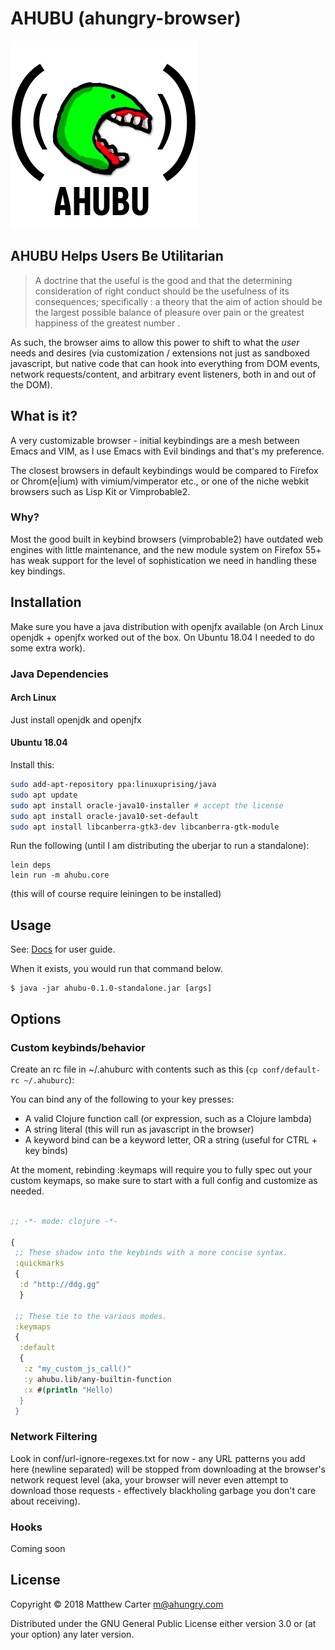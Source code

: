 # AHUBU (ahungry-browser)

![ahubu](https://github.com/ahungry/ahubu/blob/master/ahubu.png)

## AHUBU Helps Users Be Utilitarian

> A doctrine that the useful is the good and that the determining
> consideration of right conduct should be the usefulness of its
> consequences; specifically : a theory that the aim of action should be
> the largest possible balance of pleasure over pain or the greatest
> happiness of the greatest number .

As such, the browser aims to allow this power to shift to what the
*user* needs and desires (via customization / extensions not just as
sandboxed javascript, but native code that can hook into everything
from DOM events, network requests/content, and arbitrary event
listeners, both in and out of the DOM).

## What is it?

A very customizable browser - initial keybindings are a mesh
between Emacs and VIM, as I use Emacs with Evil bindings and that's my
preference.

The closest browsers in default keybindings would be compared to
Firefox or Chrom(e|ium) with vimium/vimperator etc., or one of the
niche webkit browsers such as Lisp Kit or Vimprobable2.

### Why?

Most the good built in keybind browsers (vimprobable2) have outdated
web engines with little maintenance, and the new module system on
Firefox 55+ has weak support for the level of sophistication we need
in handling these key bindings.

## Installation

Make sure you have a java distribution with openjfx available (on Arch
Linux openjdk + openjfx worked out of the box.  On Ubuntu 18.04 I
needed to do some extra work).

### Java Dependencies

#### Arch Linux

Just install openjdk and openjfx

#### Ubuntu 18.04

Install this:

```sh
sudo add-apt-repository ppa:linuxuprising/java
sudo apt update
sudo apt install oracle-java10-installer # accept the license
sudo apt install oracle-java10-set-default
sudo apt install libcanberra-gtk3-dev libcanberra-gtk-module
```

Run the following (until I am distributing the uberjar to run a standalone):

```
lein deps
lein run -m ahubu.core
```

(this will of course require leiningen to be installed)

## Usage

See: [Docs](docs/index.org "Docs") for user guide.

When it exists, you would run that command below.

    $ java -jar ahubu-0.1.0-standalone.jar [args]

## Options

### Custom keybinds/behavior

Create an rc file in ~/.ahuburc with contents such as this (`cp conf/default-rc ~/.ahuburc`):

You can bind any of the following to your key presses:

- A valid Clojure function call (or expression, such as a Clojure lambda)
- A string literal (this will run as javascript in the browser)
- A keyword bind can be a keyword letter, OR a string (useful for CTRL + key binds)

At the moment, rebinding :keymaps will require you to fully spec out your custom keymaps,
so make sure to start with a full config and customize as needed.

```clojure

;; -*- mode: clojure -*-

{
 ;; These shadow into the keybinds with a more concise syntax.
 :quickmarks
 {
  :d "http://ddg.gg"
  }

 ;; These tie to the various modes.
 :keymaps
 {
  :default
  {
   :z "my_custom_js_call()"
   :y ahubu.lib/any-builtin-function
   :x #(println "Hello)
  }
 }
```

### Network Filtering

Look in conf/url-ignore-regexes.txt for now - any URL patterns you add
here (newline separated) will be stopped from downloading at the
browser's network request level (aka, your browser will never even
attempt to download those requests - effectively blackholing garbage
you don't care about receiving).

### Hooks

Coming soon

## License

Copyright © 2018 Matthew Carter <m@ahungry.com>

Distributed under the GNU General Public License either version 3.0 or (at
your option) any later version.
